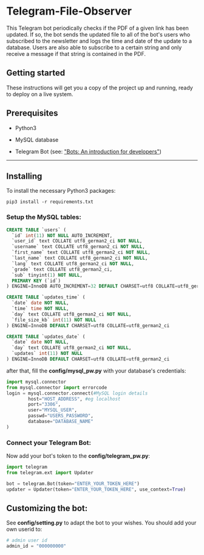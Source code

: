 # Telegram-File-Observer
This Telegram bot periodically checks if the PDF of a given link has been updated. If so, the bot sends the updated file to
all of the bot's users who subscribed to the newsletter and logs the time and date of the update to a database. Users are also able to subscribe to a certain string and only receive a message if that string is contained in the PDF.

## Getting started
These instructions will get you a copy of the project up and running, ready to deploy on a live system.

## Prerequisites

* Python3

* MySQL database

* Telegram Bot (see: ["Bots: An introduction for developers"](https://core.telegram.org/bots#6-botfather))

---

## Installing

To install the necessary Python3 packages:
```
pip3 install -r requirements.txt
```

### Setup the MySQL tables:
```SQL
CREATE TABLE `users` (
  `id` int(11) NOT NULL AUTO_INCREMENT,
  `user_id` text COLLATE utf8_german2_ci NOT NULL,
  `username` text COLLATE utf8_german2_ci NOT NULL,
  `first_name` text COLLATE utf8_german2_ci NOT NULL,
  `last_name` text COLLATE utf8_german2_ci NOT NULL,
  `lang` text COLLATE utf8_german2_ci NOT NULL,
  `grade` text COLLATE utf8_german2_ci,
  `sub` tinyint(1) NOT NULL,
  PRIMARY KEY (`id`)
) ENGINE=InnoDB AUTO_INCREMENT=32 DEFAULT CHARSET=utf8 COLLATE=utf8_german2_ci
```
```SQL
CREATE TABLE `updates_time` (
  `date` date NOT NULL,
  `time` time NOT NULL,
  `day` text COLLATE utf8_german2_ci NOT NULL,
  `file_size_kb` int(11) NOT NULL
) ENGINE=InnoDB DEFAULT CHARSET=utf8 COLLATE=utf8_german2_ci 
```
```SQL
CREATE TABLE `updates_date` (
  `date` date NOT NULL,
  `day` text COLLATE utf8_german2_ci NOT NULL,
  `updates` int(11) NOT NULL
) ENGINE=InnoDB DEFAULT CHARSET=utf8 COLLATE=utf8_german2_ci
```
after that, fill the **config/mysql_pw.py** with your database's credentials:
```Python
import mysql.connector
from mysql.connector import errorcode
login = mysql.connector.connect(#MySQL login details
        host="HOST_ADDRESS", #eg localhost
        port="3306",
        user="MYSQL_USER",
        passwd="USERS_PASSWORD",
        database="DATABASE_NAME"
)

```

### Connect your Telegram Bot:
Now add your bot's token to the **config/telegram_pw.py**:
```Python
import telegram
from telegram.ext import Updater

bot = telegram.Bot(token="ENTER_YOUR_TOKEN_HERE")
updater = Updater(token="ENTER_YOUR_TOKEN_HERE", use_context=True)
```

## Customizing the bot:
See **config/setting.py** to adapt the bot to your wishes. You should add your own userid to:
```Python
# admin user id
admin_id = "000000000"
```
